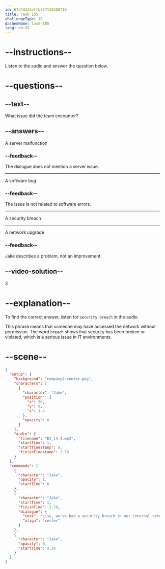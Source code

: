 ```yaml
---
id: 67d7d324effb7f7119380710
title: Task 105
challengeType: 19
dashedName: task-105
lang: en-US
---
```


<!-- (audio) Jake: Lisa, we've had a security breach on our internal network. -->

# --instructions--

Listen to the audio and answer the question below.

# --questions--

## --text--

What issue did the team encounter?

## --answers--

A server malfunction

### --feedback--

The dialogue does not mention a server issue.

---

A software bug

### --feedback--

The issue is not related to software errors.

---

A security breach

---

A network upgrade

### --feedback--

Jake describes a problem, not an improvement.

## --video-solution--

3

# --explanation--

To find the correct answer, listen for `security breach` in the audio.

This phrase means that someone may have accessed the network without permission. The word `breach` shows that security has been broken or violated, which is a serious issue in IT environments.

# --scene--

```json
{
  "setup": {
    "background": "company2-center.png",
    "characters": [
      {
        "character": "Jake",
        "position": {
          "x": 50,
          "y": 0,
          "z": 1.4
        },
        "opacity": 0
      }
    ],
    "audio": {
      "filename": "B1_14-3.mp3",
      "startTime": 1,
      "startTimestamp": 0,
      "finishTimestamp": 2.76
    }
  },
  "commands": [
    {
      "character": "Jake",
      "opacity": 1,
      "startTime": 0
    },
    {
      "character": "Jake",
      "startTime": 1,
      "finishTime": 3.76,
      "dialogue": {
        "text": "Lisa, we've had a security breach in our internal network.",
        "align": "center"
      }
    },
    {
      "character": "Jake",
      "opacity": 0,
      "startTime": 4.26
    }
  ]
}
```
